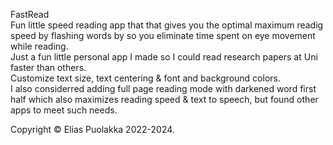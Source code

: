 FastRead  
Fun little speed reading app that that gives you the optimal maximum readig speed by flashing words by so you eliminate time spent on eye movement while reading.  
Just a fun little personal app I made so I could read research papers at Uni faster than others.  
Customize text size, text centering & font and background colors.  
I also considerred adding full page reading mode with darkened word first half which also maximizes reading speed & text to speech, but found other apps to meet such needs.  

Copyright © Elias Puolakka 2022-2024.  
